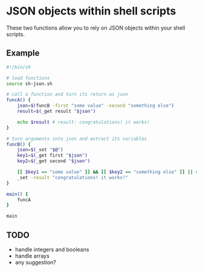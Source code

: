 # JSON objects within shell scripts

These two functions allow you to rely on JSON objects within your shell scripts.

## Example

```bash
#!/bin/sh

# load functions
source sh-json.sh

# call a function and turn its return as json
funcA() {
	json=$(funcB -first "some value" -second "something else")
	result=$(_get result "$json")

	echo $result # result: congratulations! it works!
}

# turn arguments into json and extract its variables
funcB() {
	json=$(_set "$@")
	key1=$(_get first "$json")
	key2=$(_get second "$json")

	[[ $key1 == "some value" ]] && [[ $key2 == "something else" ]] || return 1
	_set -result "congratulations! it works!"
}

main() {
	funcA
}

main
```

## TODO

- handle integers and booleans
- handle arrays
- any suggestion?

